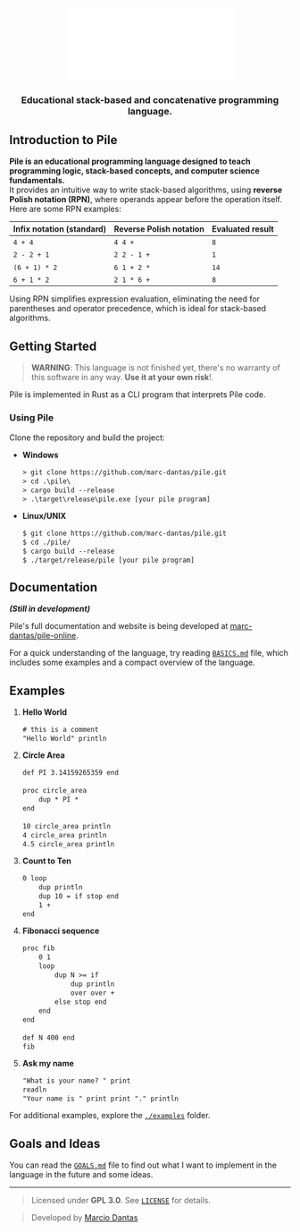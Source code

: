 <p align="center">
    <img width="300" src="./logo/readme_logo.png" alt="pile"></img>
</p>
<h3 align="center">Educational stack-based and concatenative programming language.</h3>

## Introduction to Pile
**Pile is an educational programming language designed to teach programming logic, stack-based concepts, and computer science fundamentals.**  
It provides an intuitive way to write stack-based algorithms, using **reverse Polish notation (RPN)**, where operands appear before the operation itself. Here are some RPN examples:

| **Infix notation (standard)** | **Reverse Polish notation** | **Evaluated result** |
| ----------------------------- | --------------------------- | -------------------- |
| `4 + 4`                       | `4 4 +`                     | `8`                  |
| `2 - 2 + 1`                   | `2 2 - 1 +`                 | `1`                  |
| `(6 + 1) * 2`                 | `6 1 + 2 *`                 | `14`                 |
| `6 + 1 * 2`                   | `2 1 * 6 +`                 | `8`                  |

Using RPN simplifies expression evaluation, eliminating the need for parentheses and operator precedence, which is ideal for stack-based algorithms.

## Getting Started
> **WARNING**: This language is not finished yet, there's no warranty of this software in any way. **Use it at your own risk**!.

Pile is implemented in Rust as a CLI program that interprets Pile code.

### Using Pile

Clone the repository and build the project:
- **Windows**
    ```console
    > git clone https://github.com/marc-dantas/pile.git
    > cd .\pile\
    > cargo build --release
    > .\target\release\pile.exe [your pile program]
    ```
- **Linux/UNIX**
    ```console
    $ git clone https://github.com/marc-dantas/pile.git
    $ cd ./pile/
    $ cargo build --release
    $ ./target/release/pile [your pile program]
    ```

## Documentation

***(Still in development)***

Pile's full documentation and website is being developed at [marc-dantas/pile-online](https://github.com/marc-dantas/pile-online).

For a quick understanding of the language, try reading [`BASICS.md`](./BASICS.md) file, which includes some examples and a compact overview of the language.

## Examples

1. **Hello World**
    ```
    # this is a comment
    "Hello World" println
    ```
2. **Circle Area**
    ```
    def PI 3.14159265359 end

    proc circle_area
        dup * PI *
    end

    10 circle_area println
    4 circle_area println
    4.5 circle_area println
    ```
3. **Count to Ten**
    ```
    0 loop
        dup println
        dup 10 = if stop end
        1 +
    end
    ```
4. **Fibonacci sequence**
    ```
    proc fib
        0 1
        loop
            dup N >= if
                dup println
                over over +
            else stop end
        end
    end

    def N 400 end
    fib
    ```
5. **Ask my name**
   ```
   "What is your name? " print
   readln
   "Your name is " print print "." println
   ```

For additional examples, explore the [`./examples`](./examples) folder.

## Goals and Ideas
You can read the [`GOALS.md`](./GOALS.md) file to find out what I want to implement in the language in the future and some ideas.

---

> Licensed under **GPL 3.0**. See [`LICENSE`](./LICENSE) for details.

> Developed by [Marcio Dantas](https://github.com/marc-dantas)
